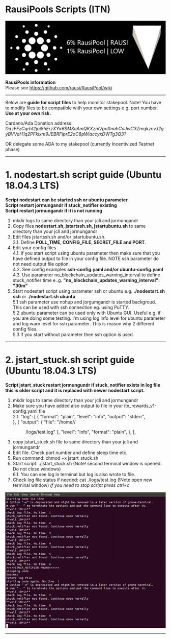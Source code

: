 # RausiPools Scripts (ITN)
![Distribution](https://github.com/rausi/RausiPool/blob/master/RausiPoolNew.png)

**RausiPools information**<br>
Please see https://github.com/rausi/RausiPool/wiki

---
Below are **guide for script files** to help momitor stakepool. Note! You have to modify files to be compatible with your own settings e.g. port number. **Use at your own risk.**

Cardano/Ada Donation address: _DdzFFzCqrht2jaj8hErzXYir6SMKeAmQKXzmVpoXnahCoJwC3ZmqkznvJ2gyBVVaH1q2PFkixm9JEBRFiprE2oC8pWiaccyxDWTg3Q31_

OR delegate some ADA to my stakepool (currently Incentivized Testnet phase)
***
# 1. nodestart.sh script guide (Ubuntu 18.04.3 LTS)
**Script nodestart can be started ssh or ubuntu parameter**<br>
**Script restart jormungandr if stuck_notifier existing**<br>
**Script restart jormungandr if it is not running**<br>
1. mkdir logs to same directory than your jcli and jormungandr 
2. Copy files **nodestart.sh, jstartssh.sh, jstartubuntu.sh** to same directory than your jcli and jormungandr
3. Edit files jstartssh.sh and/or jstartubuntu.sh.<br> 
  3.1. Define **POLL_TIME, CONFIG_FILE, SECRET_FILE and PORT**.
4. Edit your config files<br>
  4.1. if you start script using ubuntu parameter then make sure that you have defined output to file in your config file. NOTE ssh parameter do not need output file option.<br> 
  4.2. See config examples **ssh-config.yaml and/or ubuntu-config.yaml**<br>
  4.3. Use parameter no_blockchain_updates_warning_interval to define stuck_notifier time e..g. **"no_blockchain_updates_warning_interval": "30m"**
5. Start nodestart script using parameter ssh or ubuntu e.g. **./nodestart.sh ssh** or **./nodestart.sh ubuntu**<br>
  5.1 ssh parameter use nohup and jorgumgandr is started backgroud. This can be used with ssh connection eg. using PuTTY.<br>
  5.2 ubuntu parameter can be used only with Ubuntu GUI. Useful e.g. if you are doing some testing. I'm using log info level for ubuntu parameter and log warn level for ssh parameter. This is reason why 2 different config files.<br>
  5.3 if you start without parameter then ssh option is used.
  
---
# 2. jstart_stuck.sh script guide (Ubuntu 18.04.3 LTS)
**Script jstart_stuck restart jormungundr if stuck_notifier exists in log file**<br>
**this is older script and it is replaced with newer nodestart script.**<br> 
1. mkdir logs to same directory than your jcli and jormungandr
2. Make sure you have added also output to file in your itn_rewards_v1-config.yaml file<br>
  2.1. "log": [
    {
      "format": "plain",
      "level": "info",
      "output": "stderr",   
    },
    {
      "output": {
        "file": "/home/<username>/<dir>/logs/test.log"
        },
      "level": "info",
      "format": "plain",
    },
  ],
3. copy jstart_stuck.sh file to same directory than your jcli and jormungandr
4. Edit file. Check port number and define sleep time etc.
5. Run command: chmod +x jstart_stuck.sh
6. Start script: ./jstart_stuck.sh (Note! second terminal window is opened. Do not close windows)<br>
  6.1. You can see log in terminal but log is also wrote to file.
7. Check log file status if needed: cat ./logs/test.log (!Note open new terminal window)
_If you need to stop script press ctrl+c_

![Distribution](https://github.com/rausi/RausiPool/blob/master/stuck_notifier.png)

---
